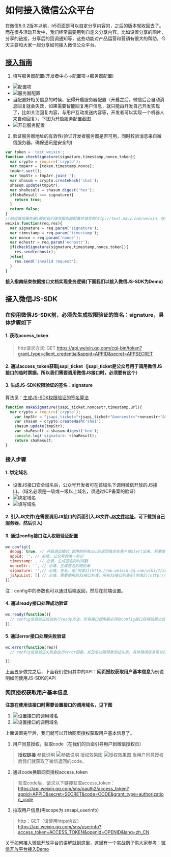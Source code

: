 # 如何接入微信公众平台

在微信6.0.2版本以前，h5页面是可以自定分享内容的，之后的版本就收回去了。而在很多活动开发中，我们经常需要用到自定义分享内容。比如设置分享的图片，分享的链接，分享后的回调通知等，这些功能对产品运营和营销有很大的帮助。今天主要和大家一起分享如何接入微信公众平台。

## [接入指南](http://mp.weixin.qq.com/wiki/17/2d4265491f12608cd170a95559800f2d.html)

1. 填写服务器配置(开发者中心->配置项->服务器配置)
  + ![配置项](https://mmbiz.qlogo.cn/mmbiz/E7ia3F4UicMx8k28bBHO9FMYsNxicX7BGB5eB2Wxt8dnEoicEDibVx4BzDFbiaevB6EL1yQXGBFbLZz65BiatdLzOEhjQ/0?wx_fmt=png)
  + ![服务器配置](https://mmbiz.qlogo.cn/mmbiz/E7ia3F4UicMx8k28bBHO9FMYsNxicX7BGB5pASnqHb9CWuY7C1tm8hSDFyDR0SUls9W4qwib3cw0deNmmeE5qSzGXA/0?wx_fmt=png)
  + 当配置好相关信息的时候，记得开启服务器配置（开启之后，微信后台自动消息回复就会失效，如果需要智能回复用户信息，就只能由开发自己开发实现了，比如关注回复内容，与用户互动发送内容等，开发者可以实现一个机器人来自动回复），下图为开启服务配置截图
  + ![开启服务配置](https://mmbiz.qlogo.cn/mmbiz/E7ia3F4UicMx8k28bBHO9FMYsNxicX7BGB5bibf4picuNXLaT2oIebO8Oc7YaZrYhqErWicCtlDCSZBCTy4pZ4rXZRRQ/0?wx_fmt=png)

2. 验证服务器地址的有效性(验证开发者服务器是否可用，同时校验消息来自微信服务器，确保通讯是安全的)
```js
var token = 'test_weixin';
function checkSignature(signature,timestamp,nonce,token){
  var crypto = require('crypto');
  var tmpArr = [token,timestamp,nonce];
  tmpArr.sort();
  var tmpStr = tmpArr.join('');
  var shasum = crypto.createHash('sha1');
  shasum.update(tmpStr);
  var shaResult = shasum.digest('hex');
  if(shaResult === signature){
  	return true;
  }
  return false;
}
//响应微信服务器(假定我们填写服务器配置时填写的http://test.navy.com/weixin，在nodejs中处理这条路由的代码如下)
weixin:function(req,res){
  var signature = req.param('signature');
  var timestamp = req.param('timestamp');
  var nonce = req.param('nonce');
  var echostr = req.param('echostr');
  if(checkSignature(signature,timestamp,nonce,token)){
    res.send(echostr);
  }else{
    res.send('invalid request');
  }
}
```

**接入指南结束依据接口文档实现业务逻辑(下面我们以接入微信JS-SDK为Demo)**

## 接入微信JS-SDK

### 在使用微信JS-SDK前，必须先生成权限验证的签名：signature，具体步骤如下

#### 1. 获取access_token
> http请求方式: GET
> https://api.weixin.qq.com/cgi-bin/token?grant_type=client_credential&appid=APPID&secret=APPSECRET

#### 2. 通过access_token获取jsapi_ticket（jsapi_ticket是公众号用于调用微信JS接口的临时票据。所以我们需要调用微信JS接口时，必须要有这个）
#### 3. 生成JS-SDK权限验证的签名：signature
算法见：[生成JS-SDK权限验证的签名算法](http://mp.weixin.qq.com/wiki/7/aaa137b55fb2e0456bf8dd9148dd613f.html)
```js
function makeSignature(jsapi_ticket,noncestr,timestamp,url){
  var crypto = require('crypto');
	var tmpStr = "jsapi_ticket="+jsapi_ticket+"&noncestr="+noncestr+"&timestamp="+timestamp+"&url="+url;
	var shasum = crypto.createHash('sha1');
	shasum.update(tmpStr);
	var shaResult = shasum.digest('hex');
	console.log('signature:'+shaResult);
	return shaResult;
}
```
### 接入步骤

#### 1. 绑定域名
  + 设置JS接口安全域名后，公众号开发者可在该域名下调用微信开放的JS接口。（域名必须是一级或一级以上域名，须通过ICP备案的验证）
  + ![绑定域名](https://mmbiz.qlogo.cn/mmbiz/E7ia3F4UicMx8k28bBHO9FMYsNxicX7BGB5CbbiaFryicPZPCd6YMJPQEtx8z8XwVWQqCnT83YtQgONp2eEHkgs5BxA/0?wx_fmt=png)
  + ![填写域名](https://mmbiz.qlogo.cn/mmbiz/E7ia3F4UicMx8k28bBHO9FMYsNxicX7BGB5Q0Po2ntZODU2f7Vd1AaZFiaRSrxsvkyFfqZ3FOeGu8zrB4ncVfJfPMQ/0?wx_fmt=png)
 
#### 2. 引入JS文件(在需要调用JS接口的页面引入JS文件:[JS文件地址](http://res.wx.qq.com/open/js/jweixin-1.0.0.js)，可下载到自己服务器，然后引入)

#### 3. 通过config接口注入权限验证配置
```js
wx.config({
  debug: true, // 开启调试模式,调用的所有api的返回值会在客户端alert出来，若要查看传入的参数，可以在pc端打开，参数信息会通过log打出，仅在pc端时才会打印。
  appId: '', // 必填，公众号的唯一标识
  timestamp: , // 必填，生成签名的时间戳
  nonceStr: '', // 必填，生成签名的随机串
  signature: '',// 必填，签名，见[附录1](http://mp.weixin.qq.com/wiki/7/aaa137b55fb2e0456bf8dd9148dd613f.html#.E6.AD.A5.E9.AA.A4.E4.BA.8C.EF.BC.9A.E5.BC.95.E5.85.A5JS.E6.96.87.E4.BB.B6)
  jsApiList: [] // 必填，需要使用的JS接口列表，所有JS接口列表见[附录2](http://mp.weixin.qq.com/wiki/7/aaa137b55fb2e0456bf8dd9148dd613f.html#.E6.AD.A5.E9.AA.A4.E4.BA.8C.EF.BC.9A.E5.BC.95.E5.85.A5JS.E6.96.87.E4.BB.B6)
});
```
注：config中的参数也可以通过后端返回，然后在前端设置。

#### 4. 通过ready接口处理成功验证
```js
wx.ready(function(){
  // config信息验证后会执行ready方法，所有接口调用都必须在config接口获得结果之后，config是一个客户端的异步操作，所以如果需要在页面加载时就调用相关接口，则须把相关接口放在ready函数中调用来确保正确执行。对于用户触发时才调用的接口，则可以直接调用，不需要放在ready函数中。
});
```

#### 5. 通过error接口处理失败验证
```js
wx.error(function(res){
  // config信息验证失败会执行error函数，如签名过期导致验证失败，具体错误信息可以打开config的debug模式查看，也可以在返回的res参数中查看，对于SPA可以在这里更新签名。

});
```
上面五步做完之后，下面我们使用其中的API：**网页授权获取用户基本信息**为例说明如何使用JS-SDK的API

### 网页授权获取用户基本信息
**注意在使用该接口时需要设置接口的调用域名，见下图**
1. ![设置接口的调用域名](https://mmbiz.qlogo.cn/mmbiz/E7ia3F4UicMx8k28bBHO9FMYsNxicX7BGB506AhK19vW7a3wnpbPAcKEtHiawt5QCCHfVVM3XiaHYcHJSqWa4ibX4gng/0?wx_fmt=png)
2. ![设置接口的调用域名](https://mmbiz.qlogo.cn/mmbiz/E7ia3F4UicMx8k28bBHO9FMYsNxicX7BGB5Ep9MShkOTrzicFA9epFkNzPd7CrdfONNd2jicT76hzmoLBBp1JfSOgtg/0?wx_fmt=png)

上面设置完毕后，我们就可以开始网页授权获取用户基本信息了。

1. 用户同意授权，获取code（在我们的页面引导用户到微信授权页）
> [授权链接](https://open.weixin.qq.com/connect/oauth2/authorize?appid=APPID&redirect_uri=REDIRECT_URI&response_type=code&scope=SCOPE&state=STATE#wechat_redirect)
> 参数说明
> ![参数说明](https://mmbiz.qlogo.cn/mmbiz/E7ia3F4UicMx8k28bBHO9FMYsNxicX7BGB5IXy2XAMdc1CPHfYBenRW5gLtkdN63mEXe8JIkTibbD02HWRclv4caYA/0?wx_fmt=png)
> 授权效果图
> ![授权效果图](https://mmbiz.qlogo.cn/mmbiz/E7ia3F4UicMx8k28bBHO9FMYsNxicX7BGB5amo0qBCo7aLEpEMjvs7heiazibtRqta3db9MPuF47Bkf9sMOvKkr9HoA/0?wx_fmt=png)
> 当用户同意授权后我们就获取了微信返回的code。

2. 通过code换取网页授权access_token
> 获取code后，请求以下链接获取access_token：https://api.weixin.qq.com/sns/oauth2/access_token?appid=APPID&secret=SECRET&code=CODE&grant_type=authorization_code

3. 拉取用户信息(需scope为 snsapi_userinfo)
> http：GET（请使用https协议）
> https://api.weixin.qq.com/sns/userinfo?access_token=ACCESS_TOKEN&openid=OPENID&lang=zh_CN

关于如何接入微信开放平台的讲解就到这里，这里有一个实战例子供大家参考：[微信开放平台接入Demo](https://github.com/navyxie/wechat-develop-code)
